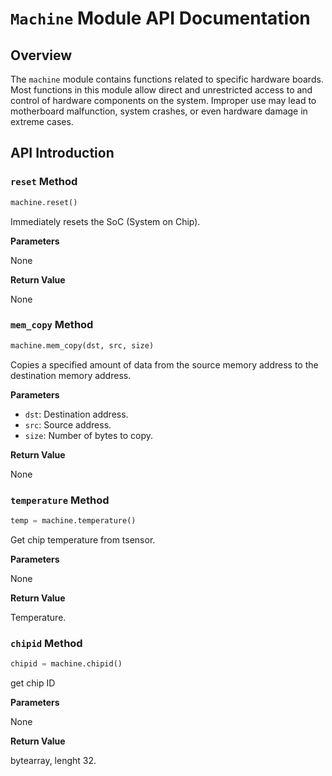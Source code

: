 # `Machine` Module API Documentation

## Overview

The `machine` module contains functions related to specific hardware boards. Most functions in this module allow direct and unrestricted access to and control of hardware components on the system. Improper use may lead to motherboard malfunction, system crashes, or even hardware damage in extreme cases.

## API Introduction

### `reset` Method

```python
machine.reset()
```

Immediately resets the SoC (System on Chip).

**Parameters**

None

**Return Value**

None

### `mem_copy` Method

```python
machine.mem_copy(dst, src, size)
```

Copies a specified amount of data from the source memory address to the destination memory address.

**Parameters**

- `dst`: Destination address.
- `src`: Source address.
- `size`: Number of bytes to copy.

**Return Value**

None

### `temperature` Method

```python
temp = machine.temperature()
```

Get chip temperature from tsensor.

**Parameters**

None

**Return Value**

Temperature.

### `chipid` Method

```python
chipid = machine.chipid()
```

get chip ID

**Parameters**

None

**Return Value**

bytearray, lenght 32.
